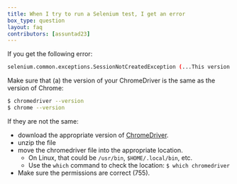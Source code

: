 ```yaml
---
title: When I try to run a Selenium test, I get an error
box_type: question
layout: faq
contributors: [assuntad23]
---
```


If you get the following error:

```bash
selenium.common.exceptions.SessionNotCreatedException (...This version of ChromeDriver only supports Chrome version...)
```

Make sure that (a) the version of your ChromeDriver is the same as the version of Chrome:

```bash
$ chromedriver --version
$ chrome --version
```

If they are not the same:
- download the appropriate version of [ChromeDriver](https://chromedriver.chromium.org/downloads).
- unzip the file
- move the chromedriver file into the appropriate location.
  - On Linux, that could be `/usr/bin`, `$HOME/.local/bin`, etc.
  - Use the `which` command to check the location: `$ which chromedriver`
- Make sure the permissions are correct (755).

